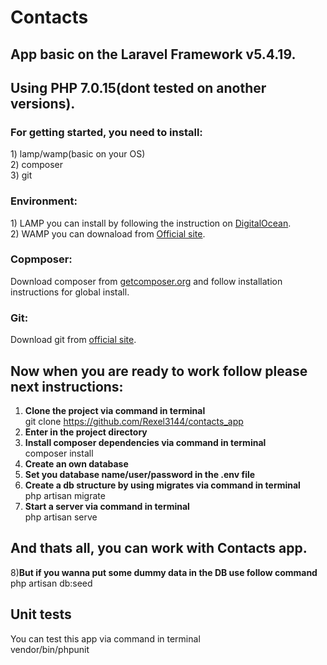 <h1>Contacts</h1>


<h2>App basic on the Laravel Framework v5.4.19.</h2>
<h2>Using PHP 7.0.15(dont tested on another versions).</h2>

<h3>For getting started, you need to install:</h3>
1) lamp/wamp(basic on your OS)<br/>
2) composer<br/>
3) git<br/>


<h3>Environment:</h3>
1) LAMP you can install by following the instruction on <a href="https://www.digitalocean.com/community/tutorials/how-to-install-linux-apache-mysql-php-lamp-stack-on-ubuntu-16-04">DigitalOcean</a>.<br/>
2) WAMP you can downaload from <a href="http://www.wampserver.com/">Official site</a>.


<h3>Copmposer:</h3>
Download composer from  <a href="https://getcomposer.org/">getcomposer.org</a> and follow installation instructions for global install.
    

<h3>Git:</h3>
Download git from <a href="https://git-scm.com/downloads">official site</a>.

<h2>Now when you are ready to work follow please next instructions:</h2>

1) <b>Clone the project via command in terminal</b><br/>
git clone https://github.com/Rexel3144/contacts_app
2) <b>Enter in the project directory</b>
3) <b>Install composer dependencies via command in terminal</b><br/>
composer install
4) <b>Create an own database</b>
5) <b>Set you database name/user/password in the .env file</b>
6) <b>Create a db structure by using migrates via command in terminal</b><br/>
php artisan migrate
7) <b>Start a server via command in terminal</b><br/>
php artisan serve
<h2>And thats all, you can work with Contacts app.</h2>
8)<b>But if you wanna put some dummy data in the DB use follow command</b><br/>
php artisan db:seed


<h2>Unit tests</h2>

You can test this app via command in terminal<br/>
vendor/bin/phpunit


